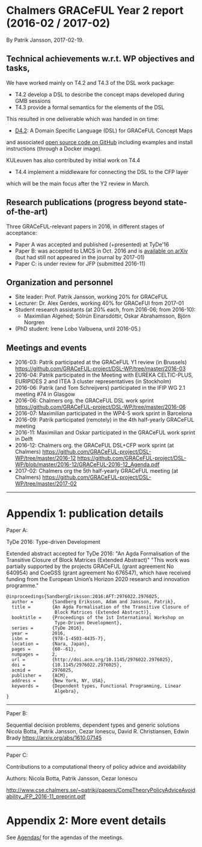 # Chalmers GRACeFUL Year 2 report (2016-02 / 2017-02)

By Patrik Jansson, 2017-02-19.

## Technical achievements w.r.t. WP objectives and tasks,

We have worked mainly on T4.2 and T4.3 of the DSL work package:

* T4.2 develop a DSL to describe the concept maps developed during GMB sessions
* T4.3 provide a formal semantics for the elements of the DSL

This resulted in one deliverable which was handed in on time:

* [D4.2](../../deliverables/d4.2/): A Domain Specific Language (DSL) for GRACeFUL Concept Maps

and associated
[open source code on GitHub](https://github.com/GRACeFUL-project/GRACe) including
examples and install instructions (through a Docker image).

KULeuven has also contributed by initial work on T4.4

* T4.4 implement a middleware for connecting the DSL to the CFP layer

which will be the main focus after the Y2 review in March.

## Research publications (progress beyond state-of-the-art)

Three GRACeFUL-relevant papers in 2016, in different stages of acceptance:
* Paper A was accepted and published (+presented) at TyDe'16
* Paper B: was accepted to LMCS in Oct. 2016 and is [available on arXiv](https://arxiv.org/abs/1610.07145) (but had still not appeared in the journal by 2017-01)
* Paper C: is under review for JFP (submitted 2016-11)

## Organization and personnel

* Site leader: Prof. Patrik Jansson, working 20% for GRACeFUL
* Lecturer: Dr. Alex Gerdes, working 40% for GRACeFUl from 2017-01
* Student research assistants (at 20% each, from 2016-06; from 2016-10):
    * Maximilian Algehed; Sólrún Einarsdóttir, Oskar Abrahamsson, Björn Norgren
* (PhD student: Irene Lobo Valbuena, until 2016-05.)

## Meetings and events

* 2016-03: Patrik participated at the GRACeFUL Y1 review (in Brussels)
  https://github.com/GRACeFUL-project/DSL-WP/tree/master/2016-03
* 2016-04: Patrik participated in the Meeting with EUREKA CELTIC-PLUS, EURIPIDES 2 and ITEA 3 cluster representatives (in Stockholm)
* 2016-06: Patrik (and Tom Schreijvers) participated in the IFIP WG 2.1 meeting #74 in Glasgow
* 2016-06: Chalmers org. the GRACeFUL DSL work sprint
  https://github.com/GRACeFUL-project/DSL-WP/tree/master/2016-06
* 2016-07: Maximilian participated in the WP4-5 work sprint in Barcelona
* 2016-09: Patrik participated (remotely) in the 4th half-yearly GRACeFUL meeting
* 2016-11: Maximilian and Oskar participated in the GRACeFUL work sprint in Delft
* 2016-12: Chalmers org. the GRACeFUL DSL+CFP work sprint (at Chalmers)
  https://github.com/GRACeFUL-project/DSL-WP/tree/master/2016-12
  https://github.com/GRACeFUL-project/DSL-WP/blob/master/2016-12/GRACeFUL-2016-12_Agenda.pdf
* 2017-02: Chalmers org the 5th half-yearly GRACeFUL meeting (at Chalmers)
  https://github.com/GRACeFUL-project/DSL-WP/tree/master/2017-02

----------------------------------------------------------------
# Appendix 1: publication details

Paper A:

TyDe 2016: Type-driven Development

Extended abstract accepted for TyDe 2016: "An Agda Formalisation of the Transitive Closure of Block Matrices (Extended Abstract)"
"This work was partially supported by the projects GRACeFUL (grant agreement No 640954) and CoeGSS (grant agreement No 676547), which have received funding from the European Union’s Horizon 2020 research and innovation programme."

```
@inproceedings{SandbergEriksson:2016:AFT:2976022.2976025,
  author =       {Sandberg Eriksson, Adam and Jansson, Patrik},
  title =        {An Agda Formalisation of the Transitive Closure of
                  Block Matrices (Extended Abstract)},
  booktitle =    {Proceedings of the 1st International Workshop on
                  Type-Driven Development},
  series =       {TyDe 2016},
  year =         2016,
  isbn =         {978-1-4503-4435-7},
  location =     {Nara, Japan},
  pages =        {60--61},
  numpages =     2,
  url =          {http://doi.acm.org/10.1145/2976022.2976025},
  doi =          {10.1145/2976022.2976025},
  acmid =        2976025,
  publisher =    {ACM},
  address =      {New York, NY, USA},
  keywords =     {Dependent types, Functional Programming, Linear
                  Algebra},
}
```

----
Paper B:

Sequential decision problems, dependent types and generic solutions
Nicola Botta, Patrik Jansson, Cezar Ionescu, David R. Christiansen, Edwin Brady
  https://arxiv.org/abs/1610.07145


----
Paper C:

Contributions to a computational theory of policy advice and avoidability

Authors: Nicola Botta, Patrik Jansson, Cezar Ionescu

http://www.cse.chalmers.se/~patrikj/papers/CompTheoryPolicyAdviceAvoidability_JFP_2016-11_preprint.pdf

# Appendix 2: More event details

See [Agendas/](Agendas/) for the agendas of the meetings.
